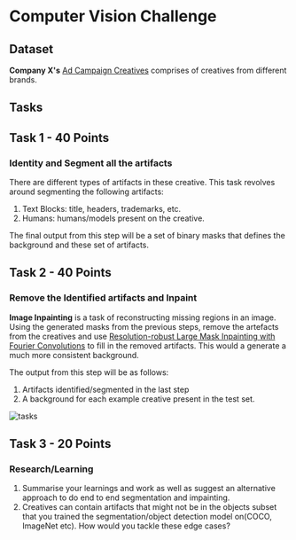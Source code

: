 # 
# Computer Vision Challenge

## Dataset
**Company X's** [Ad Campaign Creatives](https://drive.google.com/drive/folders/1La9Vvn4CI5Sz98DjvbZbHvPGOGin7hSC?usp=sharing) comprises  of creatives from different brands. 



## Tasks

## Task 1 - 40 Points
### Identity  and Segment all the artifacts

There are different types of artifacts in these creative. This task revolves around segmenting the following artifacts:
1. Text Blocks:  title, headers, trademarks, etc.
2. Humans: humans/models present on the creative. 

The final output from this step will be a set of binary masks that defines the background and these set of artifacts.


## Task 2 - 40 Points
### Remove the Identified artifacts and Inpaint
 
**Image Inpainting** is a task of reconstructing missing regions in an image. Using the generated masks from the previous steps, remove the artefacts from the creatives and  use [Resolution-robust Large Mask Inpainting with Fourier Convolutions](https://saic-mdal.github.io/lama-project/)  to fill in the removed artifacts. This would a generate a much more consistent background. 

The output from this step will be as follows:
1. Artifacts identified/segmented in the last step
2. A background for each example creative present in the test set.

![tasks](https://github.com/MaayaLabs/internship_challenges/blob/main/computer_vision/img/impainting.png?raw=true)


## Task 3 - 20 Points
### Research/Learning

1. Summarise your learnings and work as well as suggest an alternative approach to do end to end segmentation and impainting.
2. Creatives can contain artifacts that might not be in the objects subset that you trained the segmentation/object detection model on(COCO, ImageNet etc).  How would you tackle these edge cases?

